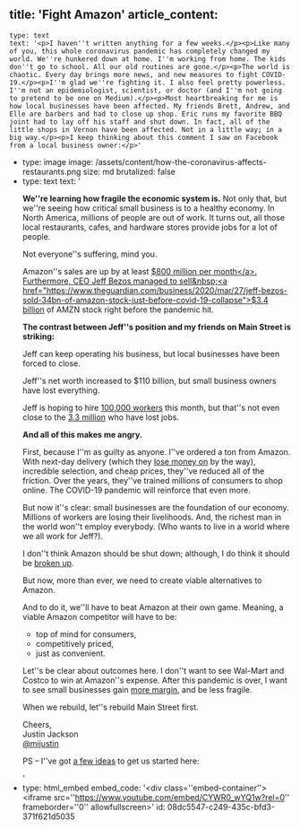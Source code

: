 title: 'Fight Amazon'
article_content:
  -
    type: text
    text: '<p>I haven''t written anything for a few weeks.</p><p>Like many of you, this whole coronavirus pandemic has completely changed my world. We''re hunkered down at home. I''m working from home. The kids don''t go to school. All our old routines are gone.</p><p>The world is chaotic. Every day brings more news, and new measures to fight COVID-19.</p><p>I''m glad we''re fighting it. I also feel pretty powerless. I''m not an epidemiologist, scientist, or doctor (and I''m not going to pretend to be one on Medium).</p><p>Most heartbreaking for me is how local businesses have been affected. My friends Brett, Andrew, and Elle are barbers and had to close up shop. Eric runs my favorite BBQ joint had to lay off his staff and shut down. In fact, all of the little shops in Vernon have been affected. Not in a little way; in a big way.</p><p>I keep thinking about this comment I saw on Facebook from a local business owner:</p>'
  -
    type: image
    image: /assets/content/how-the-coronavirus-affects-restaurants.png
    size: md
    brutalized: false
  -
    type: text
    text: '<p><strong>We''re learning how fragile the economic system is.</strong> Not only that, but we''re seeing how critical small business is to a healthy economy. In North America, millions of people are out of work. It turns out, all those local restaurants, cafes, and hardware stores provide jobs for a lot of people.</p><p>Not everyone''s suffering, mind you. </p><p>Amazon''s sales are up by at least <a href="https://www.protocol.com/amazon-delivery-coronavirus-high-demand">$800 million per month</a>. Furthermore, CEO Jeff Bezos managed to sell&nbsp;<a href="https://www.theguardian.com/business/2020/mar/27/jeff-bezos-sold-34bn-of-amazon-stock-just-before-covid-19-collapse">$3.4 billion</a>&nbsp;of AMZN stock right before the pandemic hit.</p><p><b>The contrast between Jeff''s position and my friends on Main Street is striking:</b></p><p>Jeff can keep operating his business, but local businesses have been forced to close.</p><p>Jeff''s net worth increased to $110 billion, but small business owners have lost everything.</p><p>Jeff is hoping to hire <a href="https://www.marketwatch.com/story/with-unemployment-soaring-theres-a-run-on-those-100000-amazon-jobs-2020-03-27">100,000 workers</a> this month, but that''s not even close to the <a href="https://www.theguardian.com/business/2020/mar/26/us-unemployment-rate-coronavirus-business">3.3 million</a> who have lost jobs.</p><p><strong>And all of this makes me angry.</strong></p><p>First, because I''m as guilty as anyone. I''ve ordered a ton from Amazon. With next-day delivery (which they <a href="https://qz.com/1739653/amazon-earnings-report-loss-related-to-delivery-costs/">lose money on</a> by the way), incredible selection, and cheap prices, they''ve reduced all of the friction. Over the years, they''ve trained millions of consumers to shop online. The COVID-19 pandemic will reinforce that even more.</p><p>But now it''s clear: small businesses are the foundation of our economy. Millions of workers are losing their livelihoods. And, the richest man in the world won''t employ everybody. (Who wants to live in a world where we all work for Jeff?).</p><p>I don''t think Amazon should be shut down; although, I do think it should be <a href="https://nypost.com/2018/10/09/break-up-amazon-before-it-does-any-more-damage-to-america/">broken up</a>.</p><p>But now, more than ever, we need to create viable alternatives to Amazon.</p><p>And to do it, we''ll have to beat Amazon at their own game. Meaning, a viable Amazon competitor will have to be:</p><ul><li>top of mind for consumers,</li><li>competitively priced,</li><li>just as convenient.</li></ul><p>Let''s be clear about outcomes here. I don''t want to see Wal-Mart and Costco to win at Amazon''s expense. After this pandemic is over, I want to see small businesses gain <a href="https://justinjackson.ca/margin">more margin</a>, and be less fragile.</p><p>When we rebuild, let''s rebuild Main Street first.</p><p>Cheers,<br>Justin Jackson<br><a href="https://twitter.com/mijustin">@mijustin</a></p><p>PS – I''ve got <a href="https://youtu.be/CYWR0_wYQ1w">a few ideas</a> to get us started here:&nbsp;</p>'
  -
    type: html_embed
    embed_code: '<style>.embed-container { position: relative; padding-bottom: 56.25%; height: 0; overflow: hidden; max-width: 100%; -webkit-filter: grayscale(100%); filter: grayscale(100%); } .embed-container iframe, .embed-container object, .embed-container embed { position: absolute; top: 0; left: 0; width: 100%; height: 100%; }</style><div class=''embed-container''><iframe src=''https://www.youtube.com/embed/CYWR0_wYQ1w?rel=0'' frameborder=''0'' allowfullscreen></iframe></div>'
id: 08dc5547-c249-435c-bfd3-371f621d5035
